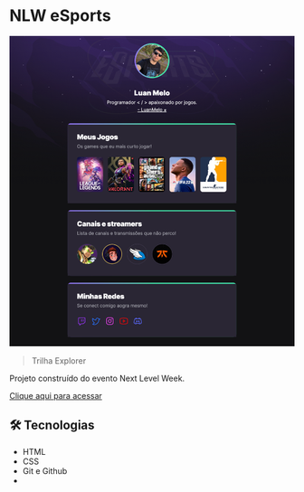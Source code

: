 # NLW eSports

![preview](.github/preview.png)

> Trilha Explorer

Projeto construído do evento Next Level Week.

[Clique aqui para acessar](https://lmlima05.github.io/Front_Esports/)

## 🛠 Tecnologias

- HTML
- CSS
- Git e Github
- 


